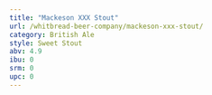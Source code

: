 ```yaml
---
title: "Mackeson XXX Stout"
url: /whitbread-beer-company/mackeson-xxx-stout/
category: British Ale
style: Sweet Stout
abv: 4.9
ibu: 0
srm: 0
upc: 0
---
```


